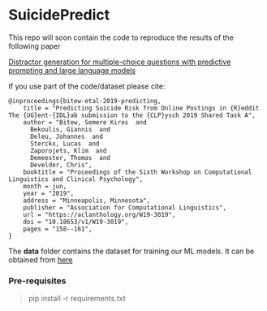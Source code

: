 # SuicidePredict
This repo will soon contain the code to reproduce the results of the following paper


[Distractor generation for multiple-choice questions with predictive prompting and large language models](https://arxiv.org/abs/2307.16338)

If you use part of the code/dataset please cite:  

```  
@inproceedings{bitew-etal-2019-predicting,
    title = "Predicting Suicide Risk from Online Postings in {R}eddit The {UG}ent-{IDL}ab submission to the {CLP}ysch 2019 Shared Task A",
    author = "Bitew, Semere Kiros  and
      Bekoulis, Giannis  and
      Deleu, Johannes  and
      Sterckx, Lucas  and
      Zaporojets, Klim  and
      Demeester, Thomas  and
      Develder, Chris",
    booktitle = "Proceedings of the Sixth Workshop on Computational Linguistics and Clinical Psychology",
    month = jun,
    year = "2019",
    address = "Minneapolis, Minnesota",
    publisher = "Association for Computational Linguistics",
    url = "https://aclanthology.org/W19-3019",
    doi = "10.18653/v1/W19-3019",
    pages = "158--161",
}

```

The **data** folder contains the dataset for training our ML models. It can be obtained from [here](http://users.umiacs.umd.edu/~resnik/umd_reddit_suicidality_dataset.html)


### Pre-requisites ###

> pip install -r requirements.txt




